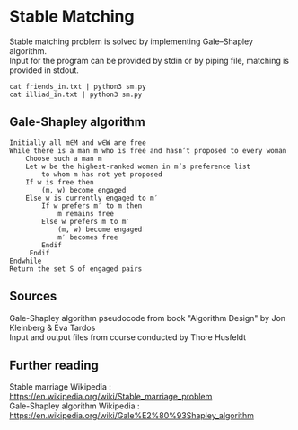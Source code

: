 # Stable Matching 
Stable matching problem is solved by implementing Gale–Shapley algorithm.  
Input for the program can be provided by stdin or by piping file, matching is provided in stdout.  
```
cat friends_in.txt | python3 sm.py
cat illiad_in.txt | python3 sm.py
```
## Gale-Shapley algorithm
```
Initially all m∈M and w∈W are free
While there is a man m who is free and hasn’t proposed to every woman
    Choose such a man m
    Let w be the highest-ranked woman in m’s preference list 
        to whom m has not yet proposed 
    If w is free then
        (m, w) become engaged
    Else w is currently engaged to m′
        If w prefers m′ to m then
            m remains free
        Else w prefers m to m′ 
            (m, w) become engaged 
            m′ becomes free
        Endif 
     Endif
Endwhile
Return the set S of engaged pairs
```
## Sources
Gale-Shapley algorithm pseudocode from book "Algorithm Design" by Jon Kleinberg & Eva Tardos  
Input and output files from course conducted by Thore Husfeldt

## Further reading

Stable marriage Wikipedia : https://en.wikipedia.org/wiki/Stable_marriage_problem  
Gale-Shapley algorithm Wikipedia : https://en.wikipedia.org/wiki/Gale%E2%80%93Shapley_algorithm
